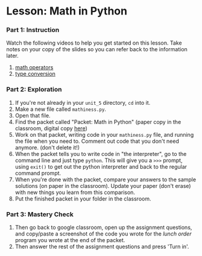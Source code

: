 # Lesson: Math in Python

### Part 1: Instruction
Watch the following videos to help you get started on this lesson. Take notes on your copy of the slides so you can refer back to the information later.
1. [math operators](https://www.youtube.com/watch?v=BiO-U5HYeyI)
1. [type conversion](https://www.youtube.com/watch?v=WywqsQ8HG0c)

### Part 2: Exploration
1. If you're not already in your `unit_5` directory, `cd` into it.
1. Make a new file called `mathiness.py`.
1. Open that file.
1. Find the packet called "Packet: Math in Python" (paper copy in the classroom, digital copy [here](https://drive.google.com/file/d/0B6wBwD0pwox6T1l6MUM5Z25TNmUzOFhsQkxqT0FNZEoxR1lF/view))
1. Work on that packet, writing code in your `mathiness.py` file, and running the file when you need to. Comment out code that you don't need anymore. (don't delete it!)
1. When the packet tells you to write code in "the interpreter", go to the command line and just type `python`. This will give you a `>>>` prompt, using `exit()` to get out the python interpreter and back to the regular command prompt.
1. When you're done with the packet, compare your answers to the sample solutions (on paper in the classroom). Update your paper (don't erase) with new things you learn from this comparison.
1. Put the finished packet in your folder in the classroom.

### Part 3: Mastery Check
1. Then go back to google classroom, open up the assignment questions, and copy/paste a screenshot of the code you wrote for the *lunch order* program you wrote at the end of the packet.
1. Then answer the rest of the assignment questions and press 'Turn in'.
